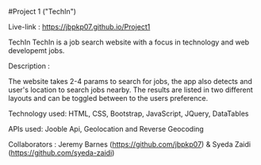 #Project 1  ("TechIn")

Live-link : https://jbpkp07.github.io/Project1

TechIn
TechIn is a job search website with a focus in technology and web developemt jobs.

Description :

The website takes 2-4 params to search for jobs, the app also detects and user's location to search jobs nearby. The results are listed in two different layouts and can be toggled between to the users preference.

Technology used: HTML, CSS, Bootstrap, JavaScript, JQuery, DataTables

APIs used: Jooble Api, Geolocation and Reverse Geocoding

Collaborators : Jeremy Barnes (https://github.com/jbpkp07) & Syeda Zaidi (https://github.com/syeda-zaidi)

